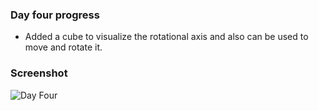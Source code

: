 
### Day four progress

- Added a cube to visualize the rotational axis and also can be used to move and rotate it.

### Screenshot

![Day Four](day-four.gif)